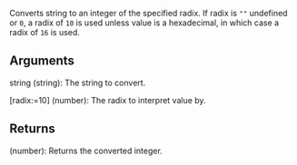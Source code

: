 Converts string to an integer of the specified radix. If radix is `""` undefined or `0`, a radix of `10` is used unless value is a hexadecimal, in which case a radix of `16` is used.

## Arguments
string (string): The string to convert.

[radix:=10] (number): The radix to interpret value by.


## Returns

(number): Returns the converted integer.
